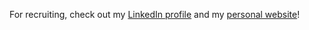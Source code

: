 For recruiting, check out my [LinkedIn profile](https://www.linkedin.com/in/mpoteat-o/) and my [personal website](https://mpote.at)!